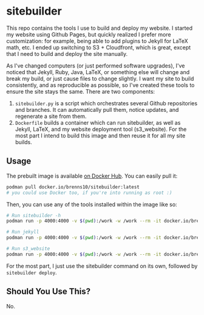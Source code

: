 sitebuilder
===========

This repo contains the tools I use to build and deploy my website. I started my
website using Github Pages, but quickly realized I prefer more customization:
for example, being able to add plugins to Jekyll for LaTeX math, etc. I ended up
switching to S3 + Cloudfront, which is great, except that I need to build and
deploy the site manually.

As I've changed computers (or just performed software upgrades), I've noticed
that Jekyll, Ruby, Java, LaTeX, or something else will change and break my
build, or just cause files to change slightly. I want my site to build
consistently, and as reproducible as possible, so I've created these tools to
ensure the site stays the same. There are two components:

1. `sitebuilder.py` is a script which orchestrates several Github repositories
   and branches. It can automatically pull them, notice updates, and regenerate
   a site from them.
2. `Dockerfile` builds a container which can run sitebuilder, as well as Jekyll,
   LaTeX, and my website deployment tool (s3_website). For the most part I
   intend to build this image and then reuse it for all my site builds.

Usage
-----

The prebuilt image is available [on Docker
Hub](https://hub.docker.com/r/brenns10/sitebuilder). You can easily pull it:

``` bash
podman pull docker.io/brenns10/sitebuilder:latest
# you could use Docker too, if you're into running as root :)
```

Then, you can use any of the tools installed within the image like so:

``` bash
# Run sitebuilder -h
podman run -p 4000:4000 -v $(pwd):/work -w /work --rm -it docker.io/brenns10/sitebuilder sitebuilder -h

# Run jekyll
podman run -p 4000:4000 -v $(pwd):/work -w /work --rm -it docker.io/brenns10/sitebuilder jekyll -h

# Run s3_website
podman run -p 4000:4000 -v $(pwd):/work -w /work --rm -it docker.io/brenns10/sitebuilder s3_website -h
```

For the most part, I just use the sitebuilder command on its own, followed by
`sitebuilder deploy`.

Should You Use This?
--------------------

No.
